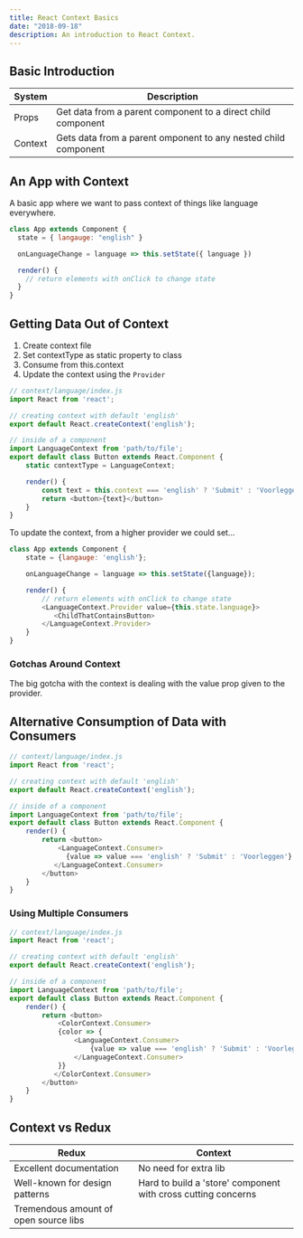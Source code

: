 ```yaml
---
title: React Context Basics
date: "2018-09-18"
description: An introduction to React Context.
---
```


## Basic Introduction

| System  | Description                                                    |
| ------- | -------------------------------------------------------------- |
| Props   | Get data from a parent component to a direct child component   |
| Context | Gets data from a parent omponent to any nested child component |

## An App with Context

A basic app where we want to pass context of things like language everywhere.

```javascript
class App extends Component {
  state = { langauge: "english" }

  onLanguageChange = language => this.setState({ language })

  render() {
    // return elements with onClick to change state
  }
}
```

## Getting Data Out of Context

1. Create context file
2. Set contextType as static property to class
3. Consume from this.context
4. Update the context using the `Provider`

```javascript
// context/language/index.js
import React from 'react';

// creating context with default 'english'
export default React.createContext('english');

// inside of a component
import LanguageContext from 'path/to/file';
export default class Button extends React.Component {
    static contextType = LanguageContext;

    render() {
        const text = this.context === 'english' ? 'Submit' : 'Voorleggen';
        return <button>{text}</button>
    }
}
```

To update the context, from a higher provider we could set...

```javascript
class App extends Component {
    state = {langauge: 'english'};

    onLanguageChange = language => this.setState({language});

    render() {
        // return elements with onClick to change state
        <LanguageContext.Provider value={this.state.language}>
           <ChildThatContainsButton>
        </LanguageContext.Provider>
    }
}
```

### Gotchas Around Context

The big gotcha with the context is dealing with the value prop given to the provider.

## Alternative Consumption of Data with Consumers

```javascript
// context/language/index.js
import React from 'react';

// creating context with default 'english'
export default React.createContext('english');

// inside of a component
import LanguageContext from 'path/to/file';
export default class Button extends React.Component {
    render() {
        return <button>
            <LanguageContext.Consumer>
              {value => value === 'english' ? 'Submit' : 'Voorleggen'}
           </LanguageContext.Consumer>
        </button>
    }
}
```

### Using Multiple Consumers

```javascript
// context/language/index.js
import React from 'react';

// creating context with default 'english'
export default React.createContext('english');

// inside of a component
import LanguageContext from 'path/to/file';
export default class Button extends React.Component {
    render() {
        return <button>
            <ColorContext.Consumer>
            {color => {
                <LanguageContext.Consumer>
                    {value => value === 'english' ? 'Submit' : 'Voorleggen'}
                </LanguageContext.Consumer>
            }}
           </ColorContext.Consumer>
        </button>
    }
}
```

## Context vs Redux

| Redux                                 | Context                                                       |
| ------------------------------------- | ------------------------------------------------------------- |
| Excellent documentation               | No need for extra lib                                         |
| Well-known for design patterns        | Hard to build a 'store' component with cross cutting concerns |
| Tremendous amount of open source libs |                                                               |
